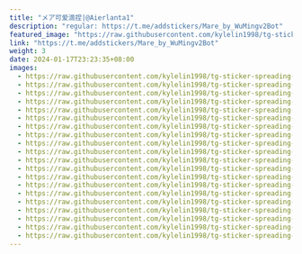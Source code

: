 ```yaml
---
title: "メア可爱滴捏|@Aierlanta1"
description: "regular: https://t.me/addstickers/Mare_by_WuMingv2Bot"
featured_image: "https://raw.githubusercontent.com/kylelin1998/tg-sticker-spreading-worldwide-images/main/img/8dd52925-33d6-4c06-8af8-b9c7308e3bbd.jpg"
link: "https://t.me/addstickers/Mare_by_WuMingv2Bot"
weight: 3
date: 2024-01-17T23:23:35+08:00
images:
  - https://raw.githubusercontent.com/kylelin1998/tg-sticker-spreading-worldwide-images/main/img/8dd52925-33d6-4c06-8af8-b9c7308e3bbd.jpg
  - https://raw.githubusercontent.com/kylelin1998/tg-sticker-spreading-worldwide-images/main/img/fe0ca84e-5e16-4790-bbdb-37b9cabe3c11.jpg
  - https://raw.githubusercontent.com/kylelin1998/tg-sticker-spreading-worldwide-images/main/img/e1132b65-4560-4293-9666-dff428aa9a2a.jpg
  - https://raw.githubusercontent.com/kylelin1998/tg-sticker-spreading-worldwide-images/main/img/cf8e1e5a-ebe6-4363-ac42-b01dd0020d47.jpg
  - https://raw.githubusercontent.com/kylelin1998/tg-sticker-spreading-worldwide-images/main/img/08caf29a-e1ff-4bf7-a6c2-ce250d534532.jpg
  - https://raw.githubusercontent.com/kylelin1998/tg-sticker-spreading-worldwide-images/main/img/0ae68604-7546-47a9-ab12-2e640417b0c3.jpg
  - https://raw.githubusercontent.com/kylelin1998/tg-sticker-spreading-worldwide-images/main/img/d515cabf-1a3a-4dd3-8a5d-c6a13aed33e6.jpg
  - https://raw.githubusercontent.com/kylelin1998/tg-sticker-spreading-worldwide-images/main/img/17add817-b9f1-4cf6-b44d-4cd7c76da4ea.jpg
  - https://raw.githubusercontent.com/kylelin1998/tg-sticker-spreading-worldwide-images/main/img/2c655757-f722-4bbb-96fa-23090f390041.jpg
  - https://raw.githubusercontent.com/kylelin1998/tg-sticker-spreading-worldwide-images/main/img/c6196277-c056-43f1-a8e4-964bf8a5d59c.jpg
  - https://raw.githubusercontent.com/kylelin1998/tg-sticker-spreading-worldwide-images/main/img/142b9a3f-7c85-47cd-9039-24cd26d19d12.jpg
  - https://raw.githubusercontent.com/kylelin1998/tg-sticker-spreading-worldwide-images/main/img/906f88f4-ff4f-487a-9dbd-569736380edb.jpg
  - https://raw.githubusercontent.com/kylelin1998/tg-sticker-spreading-worldwide-images/main/img/fa12a9d5-e6a2-4006-abb2-f05171674c6f.jpg
  - https://raw.githubusercontent.com/kylelin1998/tg-sticker-spreading-worldwide-images/main/img/2f6d48d9-8ee2-4aab-ac4f-99b6a979d211.jpg
  - https://raw.githubusercontent.com/kylelin1998/tg-sticker-spreading-worldwide-images/main/img/b1c287e5-b5d4-4019-b19c-02fb3a30286b.jpg
  - https://raw.githubusercontent.com/kylelin1998/tg-sticker-spreading-worldwide-images/main/img/eb382c98-c0b8-4008-a84b-170b873a44d0.jpg
  - https://raw.githubusercontent.com/kylelin1998/tg-sticker-spreading-worldwide-images/main/img/13258f84-6d60-450d-833d-09ae2a869127.jpg
  - https://raw.githubusercontent.com/kylelin1998/tg-sticker-spreading-worldwide-images/main/img/d8e6c737-cb6a-41cc-b258-da0744c6b708.jpg
  - https://raw.githubusercontent.com/kylelin1998/tg-sticker-spreading-worldwide-images/main/img/2868c21e-f1ae-4e22-ae09-cc5e1bec046d.jpg
  - https://raw.githubusercontent.com/kylelin1998/tg-sticker-spreading-worldwide-images/main/img/2c0fafd1-639e-42cb-854a-e8bf925f1344.jpg
---
```

